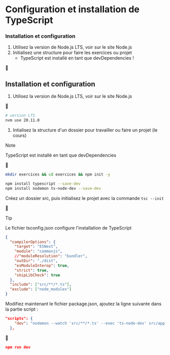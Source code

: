 # Configuration et installation de TypeScript 

### Installation et configuration

1. Utilisez la version de Node.js LTS, voir sur le site Node.js
1. Initialisez une structure pour faire les exercices ou projet
   - TypeScript est installé en tant que devDependencies !

:rocket:


## Installation et configuration

1. Utilisez la version de Node.js LTS, voir sur le site Node.js

:shell:

```bash
# version LTS
nvm use 20.11.0
```

1. Intialisez la structure d'un dossier pour travailler ou faire un projet (le cours)

>[!NOTE]
>TypeScript est installé en tant que devDependencies
   
:shell:

```bash
mkdir exercices && cd exercices && npm init -y 

npm install typescript --save-dev
npm install nodemon ts-node-dev --save-dev
```  

Créez un dossier src, puis initialisez le projet avec la commande `tsc --init`

:rocket:

> [!TIP]
> Le fichier tsconfig.json configure l'installation de TypeScript

```json
{
  "compilerOptions": {
    "target": "ESNext",                                  
    "module": "commonjs",                                 
    //"moduleResolution": "bundler",                    
    "outDir": "./dist",                                  
    "esModuleInterop": true,                             
    "strict": true,                                      
    "skipLibCheck": true                                
  },
  "include": ["src/**/*.ts"],
  "exclude": ["node_modules"]
}
```

Modifiez maintenant le fichier package.json, ajoutez la ligne suivante dans la partie script :

```json
"scripts": {
    "dev": "nodemon --watch 'src/**/*.ts' --exec 'ts-node-dev' src/app.ts"
  },
```

:shell:

```json
npm run dev
```


